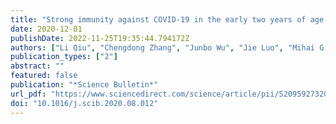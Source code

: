```yaml
---
title: "Strong immunity against COVID-19 in the early two years of age links to frequent immunization of routine vaccines"
date: 2020-12-01
publishDate: 2022-11-25T19:35:44.794172Z
authors: ["Li Qiu", "Chengdong Zhang", "Junbo Wu", "Jie Luo", "Mihai G. Netea", "Zhiguo Luo", "Qibin Leng"]
publication_types: ["2"]
abstract: ""
featured: false
publication: "*Science Bulletin*"
url_pdf: "https://www.sciencedirect.com/science/article/pii/S2095927320305338"
doi: "10.1016/j.scib.2020.08.012"
---
```


